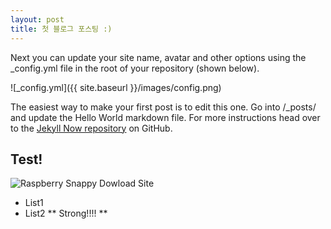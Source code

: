 ```yaml
---
layout: post
title: 첫 블로그 포스팅 :)
---
```


Next you can update your site name, avatar and other options using the _config.yml file in the root of your repository (shown below).

![_config.yml]({{ site.baseurl }}/images/config.png)

The easiest way to make your first post is to edit this one. Go into /_posts/ and update the Hello World markdown file. For more instructions head over to the [Jekyll Now repository](https://github.com/barryclark/jekyll-now) on GitHub.

## Test!
![Raspberry Snappy Dowload Site](https://developer.ubuntu.com/en/snappy/start/raspberry-pi-2/)

* List1
* List2
** Strong!!!! **
